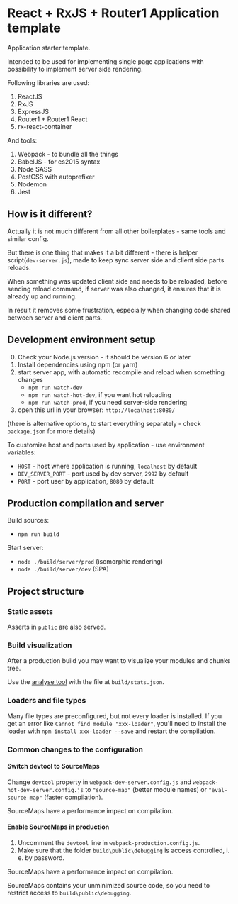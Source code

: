 React + RxJS + Router1 Application template
========================

Application starter template.

Intended to be used for implementing single page applications with possibility to implement server side rendering. 
 
Following libraries are used:

1. ReactJS
2. RxJS
3. ExpressJS
4. Router1 + Router1 React
5. rx-react-container

And tools:

1. Webpack - to bundle all the things
2. BabelJS - for es2015 syntax 
3. Node SASS 
4. PostCSS with autoprefixer
5. Nodemon
6. Jest

## How is it different?

Actually it is not much different from all other boilerplates - same tools and similar config.

But there is one thing that makes it a bit different - there is helper script(`dev-server.js`),
made to keep sync server side and client side parts reloads. 

When something was updated client side and needs to be reloaded, before sending reload command,
if server was also changed, it ensures that it is already up and running.

In result it removes some frustration, especially when changing code shared between server and client parts.
 
## Development environment setup

0. Check your Node.js version - it should be version 6 or later
1. Install dependencies using npm (or yarn)
2. start server app, with automatic recompile and reload when something changes
    - `npm run watch-dev`
    - `npm run watch-hot-dev`, if you want hot reloading
    - `npm run watch-prod`, if you need server-side rendering
3. open this url in your browser: `http://localhost:8080/`

(there is alternative options, to start everything separately - check `package.json` for more details)

To customize host and ports used by application - use environment variables:
- `HOST` - host where application is running, `localhost` by default 
- `DEV_SERVER_PORT` - port used by dev server, `2992` by default 
- `PORT` - port user by application, `8080` by default 

## Production compilation and server

Build sources:

- `npm run build`

Start server:

- `node ./build/server/prod` (isomorphic rendering)
- `node ./build/server/dev` (SPA)


## Project structure

### Static assets

Asserts in `public` are also served.

### Build visualization

After a production build you may want to visualize your modules and chunks tree.

Use the [analyse tool](http://webpack.github.io/analyse/) with the file at `build/stats.json`.


### Loaders and file types

Many file types are preconfigured, but not every loader is installed. If you get an error like `Cannot find module "xxx-loader"`, you'll need to install the loader with `npm install xxx-loader --save` and restart the compilation.


### Common changes to the configuration

#### Switch devtool to SourceMaps

Change `devtool` property in `webpack-dev-server.config.js` and `webpack-hot-dev-server.config.js` to `"source-map"` (better module names) or `"eval-source-map"` (faster compilation).

SourceMaps have a performance impact on compilation.

#### Enable SourceMaps in production

1. Uncomment the `devtool` line in `webpack-production.config.js`.
2. Make sure that the folder `build\public\debugging` is access controlled, i. e. by password.

SourceMaps have a performance impact on compilation.

SourceMaps contains your unminimized source code, so you need to restrict access to `build\public\debugging`.
